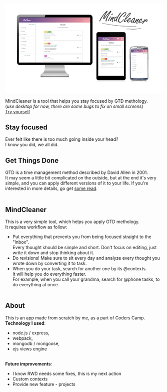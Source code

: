 ![Mind Cleaner](https://github.com/hannadomagala/mindcleaner/blob/master/screenshots/Untitled-7.jpg?raw=true)


MindCleaner is a tool that helps you stay focused by GTD methology.<br/>
(*use desktop for now, there are some bugs to fix on small screens*)<br/>
[Try yourself](https://mind-cleaner.herokuapp.com/)

## Stay focused
Ever felt like there is too much going inside your head?<br/>
I know you did, we all did.

## Get Things Done
GTD is a time management method described by David Allen in 2001.<br/>
It may seem a little bit complicated on the outside, but at the end it's very simple, and you can apply different versions of it to your life. If you're interested in more details, go get [some read](https://hamberg.no/gtd/). <br/><br/>

## MindCleaner
This is a very simple tool, which helps you apply GTD methology.<br/>
It requires workflow as follow: <br/>
* Put everything that prevents you from being focused straight to the "Inbox". <br/>Every thought should be simple and short. Don't focus on editing, just write it down and stop thinking about it.
* Do revisions! Make sure to sit every day and analyze every thought you wrote down by converting it to task.
* When you do your task, search for another one by its @contexts. <br/>It will help you do everything faster. <br/>For example, when you call your grandma, search for @phone tasks, to do everything at once.<br/><br/>
## About
This is an app made from scratch by me, as a part of Coders Camp.<br/>
**Technology I used**:
* node.js / express,
* webpack,
* mongodb / mongoose,
* ejs views engine
<br/><br/>

**Future improvements**:
* I know RWD needs some fixes, this is my next action
* Custom contexts
* Provide new feature - projects






